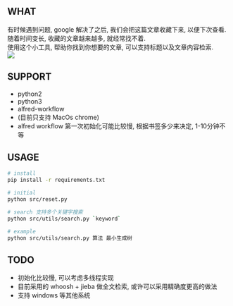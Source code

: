 ## WHAT

有时候遇到问题, google 解决了之后, 我们会把这篇文章收藏下来, 以便下次查看.  
随着时间变长, 收藏的文章越来越多, 就经常找不着.  
使用这个小工具, 帮助你找到你想要的文章, 可以支持标题以及文章内容检索.  
![](http://g.recordit.co/kz17LNDtOe.gif)

## SUPPORT

- python2
- python3
- alfred-workflow
- (目前只支持 MacOs chrome)
- alfred workflow 第一次初始化可能比较慢, 根据书签多少来决定, 1-10分钟不等

## USAGE

```bash
# install
pip install -r requirements.txt

# initial
python src/reset.py

# search 支持多个关键字搜索
python src/utils/search.py `keyword`

# example
python src/utils/search.py 算法 最小生成树
```

## TODO

- 初始化比较慢, 可以考虑多线程实现
- 目前采用的 whoosh + jieba 做全文检索, 或许可以采用精确度更高的做法
- 支持 windows 等其他系统
